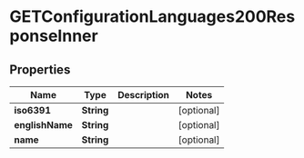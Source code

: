 

# GETConfigurationLanguages200ResponseInner


## Properties

| Name | Type | Description | Notes |
|------------ | ------------- | ------------- | -------------|
|**iso6391** | **String** |  |  [optional] |
|**englishName** | **String** |  |  [optional] |
|**name** | **String** |  |  [optional] |



